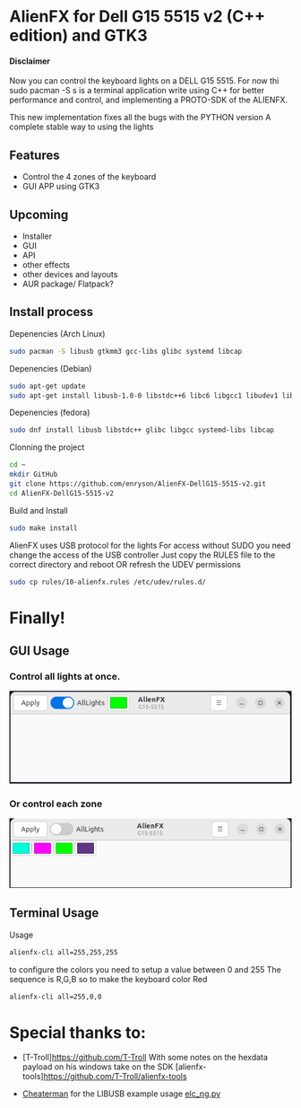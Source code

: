 # AlienFX for Dell G15 5515 v2 (C++ edition) and GTK3

#### Disclaimer
Now you can control the keyboard lights on a DELL G15 5515.
For now thi
sudo pacman -S s is a terminal application write using C++ for better performance and control, and implementing a PROTO-SDK of the ALIENFX.

This new implementation fixes all the bugs with the PYTHON version
A complete stable way to using the lights

## Features
- Control the 4 zones of the keyboard
- GUI APP using GTK3

## Upcoming
- Installer
- GUI
- API
- other effects
- other devices and layouts
- AUR package/ Flatpack?

## Install process

Depenencies (Arch Linux)
```sh
sudo pacman -S libusb gtkmm3 gcc-libs glibc systemd libcap

```
Depenencies (Debian)
```sh
sudo apt-get update
sudo apt-get install libusb-1.0-0 libstdc++6 libc6 libgcc1 libudev1 libcap2
```

Depenencies (fedora)
```sh
sudo dnf install libusb libstdc++ glibc libgcc systemd-libs libcap
```

Clonning the project
```sh
cd ~
mkdir GitHub
git clone https://github.com/enryson/AlienFX-DellG15-5515-v2.git
cd AlienFX-DellG15-5515-v2

```

Build and Install
```sh
sudo make install

```

AlienFX uses USB protocol for the lights
For access without SUDO you need change the access of the USB controller
Just copy the RULES file to the correct directory and reboot OR refresh the UDEV permissions
```sh
sudo cp rules/10-alienfx.rules /etc/udev/rules.d/
```

# Finally!
## GUI Usage
### Control all lights at once.
![alt text](./images/AllLights.png)
### Or control each zone
![alt text](./images/Zones.png)


## Terminal Usage
Usage
```sh
alienfx-cli all=255,255,255

```
to configure the colors you need to setup a value between 0 and 255
The sequence is R,G,B
so to make the keyboard color Red
```sh
alienfx-cli all=255,0,0

```

# Special thanks to:
- [T-Troll]https://github.com/T-Troll With some notes on the hexdata payload on his windows take on the SDK [alienfx-tools]https://github.com/T-Troll/alienfx-tools

- [Cheaterman](https://gist.github.com/Cheaterman) for the LIBUSB example usage [elc_ng.py](https://gist.github.com/Cheaterman/accd912c6886f4055f45d0594b88553c)
